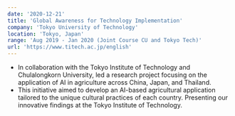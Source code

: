 ```yaml
---
date: '2020-12-21'
title: 'Global Awareness for Technology Implementation'
company: 'Tokyo University of Technology'
location: 'Tokyo, Japan'
range: 'Aug 2019 - Jan 2020 (Joint Course CU and Tokyo Tech)'
url: 'https://www.titech.ac.jp/english'
---
```


- In collaboration with the Tokyo Institute of Technology and Chulalongkorn University, led a research project focusing on the application of AI in agriculture across China, Japan, and Thailand.
- This initiative aimed to develop an AI-based agricultural application tailored to the unique cultural practices of each country. Presenting our innovative findings at the Tokyo Institute of Technology.
